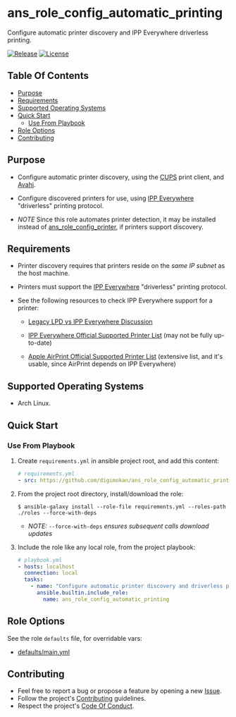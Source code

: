 # ans_role_config_automatic_printing

Configure automatic printer discovery and IPP Everywhere driverless printing.

[![Release](https://img.shields.io/github/release/digimokan/ans_role_config_automatic_printing.svg?label=release)](https://github.com/digimokan/ans_role_config_automatic_printing/releases/latest "Latest Release Notes")
[![License](https://img.shields.io/badge/license-MIT-blue.svg?label=license)](LICENSE.md "Project License")

## Table Of Contents

* [Purpose](#purpose)
* [Requirements](#requirements)
* [Supported Operating Systems](#supported-operating-systems)
* [Quick Start](#quick-start)
    * [Use From Playbook](#use-from-playbook)
* [Role Options](#role-options)
* [Contributing](#contributing)

## Purpose

* Configure automatic printer discovery, using the [CUPS](https://www.cups.org/)
  print client, and [Avahi](https://avahi.org/).

* Configure discovered printers for use, using
  [IPP Everywhere](https://www.pwg.org/ipp/everywhere.html) "driverless"
  printing protocol.

* _NOTE_ Since this role automates printer detection, it may be installed
  instead of
  [ans_role_config_printer](https://github.com/digimokan/ans_role_config_printer),
  if printers support discovery.

## Requirements

* Printer discovery requires that printers reside on the _same IP subnet_ as the
  host machine.

* Printers must support the
  [IPP Everywhere](https://www.pwg.org/ipp/everywhere.html) "driverless"
  printing protocol.

* See the following resources to check IPP Everywhere support for a printer:

    * [Legacy LPD vs IPP Everywhere Discussion](https://askubuntu.com/a/1102132)

    * [IPP Everywhere Official Supported Printer List](https://www.pwg.org/printers/)
      (may not be fully up-to-date)

    * [Apple AirPrint Official Supported Printer List](https://support.apple.com/en-us/HT201311#printers)
      (extensive list, and it's usable, since AirPrint depends on IPP Everywhere)

## Supported Operating Systems

* Arch Linux.

## Quick Start

### Use From Playbook

1. Create `requirements.yml` in ansible project root, and add this content:

   ```yaml
   # requirements.yml
   - src: https://github.com/digimokan/ans_role_config_automatic_printing
   ```

2. From the project root directory, install/download the role:

   ```shell
   $ ansible-galaxy install --role-file requirements.yml --roles-path ./roles --force-with-deps
   ```

   * _NOTE:_ `--force-with-deps` _ensures subsequent calls download updates_

3. Include the role like any local role, from the project playbook:

   ```yaml
   # playbook.yml
   - hosts: localhost
     connection: local
     tasks:
       - name: "Configure automatic printer discovery and driverless printing"
         ansible.builtin.include_role:
           name: ans_role_config_automatic_printing
   ```

## Role Options

See the role `defaults` file, for overridable vars:

  * [defaults/main.yml](../defaults/main.yml)

## Contributing

* Feel free to report a bug or propose a feature by opening a new
  [Issue](https://github.com/digimokan/ans_role_config_automatic_printing/issues).
* Follow the project's [Contributing](CONTRIBUTING.md) guidelines.
* Respect the project's [Code Of Conduct](CODE_OF_CONDUCT.md).

